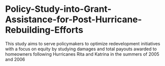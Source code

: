 # Policy-Study-into-Grant-Assistance-for-Post-Hurricane-Rebuilding-Efforts
This study aims to serve policymakers to optimize redevelopment initiatives with a focus on equity by studying damages and total payouts awarded to homeowners following Hurricanes Rita and Katrina in the summers of 2005 and 2006
